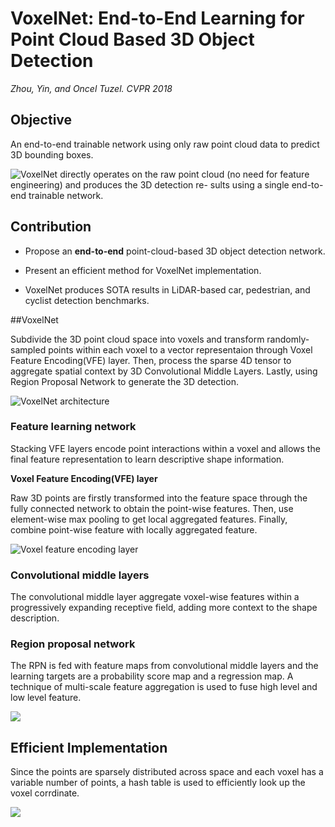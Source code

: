 # VoxelNet: End-to-End Learning for Point Cloud Based 3D Object Detection

*Zhou, Yin, and Oncel Tuzel. CVPR 2018*

## Objective

An end-to-end trainable network using only raw point cloud data to predict 3D bounding boxes.

![VoxelNet directly operates on the raw point cloud (no need for feature engineering) and produces the 3D detection re- sults using a single end-to-end trainable network.](https://i.imgur.com/ZuqDZu8.png)

## Contribution

- Propose an **end-to-end** point-cloud-based 3D object detection network.

- Present an efficient method for VoxelNet implementation.

- VoxelNet produces SOTA results in LiDAR-based car, pedestrian, and cyclist detection benchmarks.

##VoxelNet

Subdivide the 3D point cloud space into voxels and transform randomly-sampled points within each voxel to a vector representaion through Voxel Feature Encoding(VFE) layer. Then, process the sparse 4D tensor to aggregate spatial context by 3D Convolutional Middle Layers. Lastly, using Region Proposal Network to generate the 3D detection.

![VoxelNet architecture](https://i.imgur.com/mKZNkZf.png)

### Feature learning network

Stacking VFE layers encode point interactions within a voxel and allows the final feature representation to learn descriptive shape information.

**Voxel Feature Encoding(VFE) layer**

Raw 3D points are firstly transformed into the feature space through the fully connected network to obtain the point-wise features. Then, use element-wise max pooling to get local aggregated features. Finally, combine point-wise feature with locally aggregated feature.

![Voxel feature encoding layer](https://i.imgur.com/SWq5DSy.png)

### Convolutional middle layers

The convolutional middle layer aggregate voxel-wise features within a progressively expanding receptive field, adding more context to the shape description. 

### Region proposal network

The RPN is fed with feature maps from convolutional middle layers and the learning targets are a probability score map and a regression map. A technique of multi-scale feature aggregation is used to fuse high level and low level feature. 

![](https://i.imgur.com/4JiNw7d.png)

## Efficient Implementation

Since the points are sparsely distributed across space and each voxel has a variable number of points, a hash table is used to efficiently look up the voxel corrdinate.

![](https://i.imgur.com/r1R2ajg.png)

